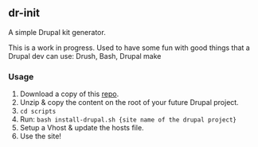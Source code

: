## dr-init

A simple Drupal kit generator.

This is a work in progress. Used to have some fun with good things that a Drupal dev can use: Drush, Bash, Drupal make

### Usage

1) Download a copy of this [repo](https://github.com/gerzenstl/dr-init/archive/master.zip).
2) Unzip & copy the content on the root of your future Drupal project.
3) `cd scripts`
4) Run: `bash install-drupal.sh {site name of the drupal project}`
5) Setup a Vhost & update the hosts file.
6) Use the site!